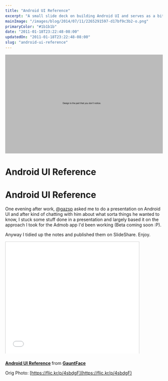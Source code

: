 ```yaml
---
title: "Android UI Reference"
excerpt: "A small slide deck on building Android UI and serves as a bit of a reference for custom design elements."
mainImage: "/images/blog/2014/07/11/2265291597-d17bf9c3b2-o.png"
primaryColor: "#1b1b1b"
date: "2011-01-18T23:22:48-08:00"
updatedOn: "2011-01-18T23:22:48-08:00"
slug: "android-ui-reference"
---
```

![Key art for blog post "Android UI Reference "](/images/blog/2014/07/11/2265291597-d17bf9c3b2-o.png)

# Android UI Reference 

# Android UI Reference

One evening after work, [@gazsp](https://twitter.com/gazsp) asked me to do a presentation on Android UI and after kind of chatting with him about what sorta things he wanted to know, I stuck some stuff done in a presentation and largely based it on the approach I took for the Admob app I'd been working (Beta coming soon :P). 

Anyway I tidied up the notes and published them on SlideShare. Enjoy.

<iframe src="//www.slideshare.net/slideshow/embed_code/6618743" width="427" height="356" frameborder="0" marginwidth="0" marginheight="0" scrolling="no" style="border:1px solid #CCC; border-width:1px 1px 0; margin-bottom:5px; max-width: 100%;" allowfullscreen> </iframe> 

<p> <strong> <a href="https://www.slideshare.net/GauntFace/android-ui-reference" title="Android UI Reference" target="_blank">Android UI Reference</a> </strong> from <strong><a href="http://www.slideshare.net/GauntFace" target="_blank">GauntFace</a></strong> </p>

Orig Photo: [https://flic.kr/p/4sbdgF](https://flic.kr/p/4sbdgF)

